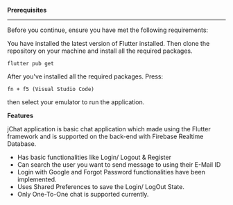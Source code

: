 **Prerequisites**

--------------------------------------------------------------------------------------------


Before you continue, ensure you have met the following requirements:

You have installed the latest version of Flutter installed.
Then clone the repository on your machine and install all the required packages.


~~~ 
flutter pub get
~~~


After you've installed all the required packages. Press:


~~~
fn + f5 (Visual Studio Code)
~~~

then select your emulator to run the application.

**Features**

jChat application is basic chat application which made using the Flutter framework and is supported on the back-end with Firebase Realtime Database.

* Has basic functionalities like Login/ Logout & Register
* Can search the user you want to send message to using their E-Mail ID
* Login with Google and Forgot Password functionalities have been implemented.
* Uses Shared Preferences to save the Login/ LogOut State.
* Only One-To-One chat is supported currently.
